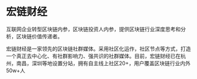 # 

# 宏链财经

互联网企业转型区块链内参，区块链投资人内参，提供区块链行业深度思考和分析，区块链价值传递者。

宏链财经是一家领先的区块链社群媒体。采用社区化运作，社区节点等方式，打造一个真正去中心化、有社群影响力、强共识的社群媒体。目前，宏链财经已在杭州，南昌，深圳等地设置分站，拥有自主线上社区20+，用户覆盖区块链行业内外50w+人

